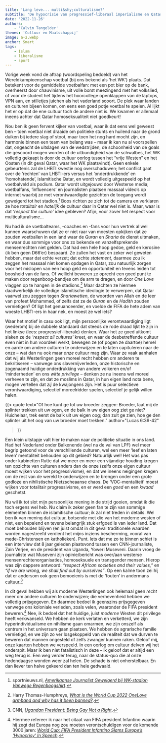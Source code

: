 ```yaml
---
title: 'Lang leve... multi&shy;culturalisme?'
subtitle: 'De hypocrisie van progressief-liberaal imperialisme en Qatar'
date: '2022-11-26'
authors:
    - 'Calvin Tangelder'
themes: 'Cultuur en Maatschappij'
image: a-2.webp
anchor: Smart
tags:
    - Islam
    - liberalisme
    - sport
---
```


Vorige week vond de aftrap (woordspeling bedoeld) van het Wereldkampioenschap voetbal (bij ons bekend als ‘het WK’) plaats. Dat betekent voor de gemiddelde voetbalfan: met een pot bier op de bank, overheerst door chauvinisme, uit volle borst meezingend met het volkslied, of voor de student het tijdens het hoorcollege openklappen van de laptops, VPN aan, en stilletjes juichen als het vaderland scoort. De plek waar landen en culturen bijeen komen, om eens een goed potje voetbal te spelen. Al lijkt het er op dat de ene cultuur toch de andere niet is. We kwamen er allemaal ineens achter dat Qatar homoseksualiteit niet goedkeurt!

Nou ben ik geen fervent kijker van voetbal, waar ik dat eens wel geweest ben – toen voetbal niet draaide om politieke stunts en huilend naar de grond duiken bij iedere slag of stoot, maar toen het nog hard mocht zijn, en harmonie binnen een team van belang was – maar ik kan nu al voorspellen dat, ongeacht de uitslagen van de wedstrijden, de schoonheid van de goals die gescoord mogen worden of de uitbundigheid van de schwalbes, het WK volledig gekaapt is door de cultuur oorlog tussen het “vrije Westen” en het Oosten (in dit geval Qatar, waar het WK plaatsvindt). Geen enkele gebeurtenis zal de LHBTI kwestie nog overschaduwen; het conflict gaat over de ‘rechten’ van LHBTI-ers versus het ‘onderdrukkende’ en ‘homohatende’, islamitische Qatar, en wordt volledig uitgespeeld op het voetbalveld als podium. Qatar wordt uitgejouwd door Westerse media; voetbalfans, ‘influencers’ en journalisten plaatsen massaal video’s op internet waarbij ze met verontwaardigde gezichten de toegang wordt geweigerd tot het stadion.[^1] Boos richten ze zich tot de camera en verklaren ze hoe *totalitair* en *hatelijk* de cultuur daar in Qatar wel niet is. Maar, waar is dat *‘respect the culture’* idee gebleven? Afijn, voor zover het respect voor multiculturalisme…

Nu had ik de voetbalteams, -coaches en -fans voor hun vertrek al wel kunnen waarschuwen dat ze er niet raar van moesten opkijken dat ze zouden voetballen in een land waar de *Quran* en *Sharia* de dienst uitmaken, en waar dus sommige voor ons zo bekende en vanzelfsprekende mensenrechten niet gelden. Dat had een hele hoop gedoe, geld en kerosine (ik ben geen D66’er) bespaard. Ze zullen het vast en zeker wel geweten hebben, maar dat echte verzet; dat echte *statement*, daarmee zou ik zeggen het massaal niet komen opdagen in Qatar, zou natuurlijk zorgen voor het mislopen van een hoop geld en opportuniteit en tevens leiden tot boosheid van de fans. Of wellicht beweren ze oprecht een goed punt te maken door regenboog-bandjes om de arm te dragen, en door *One Love* vlaggen op te hangen in de stadions.[^2] Maar dachten ze hiermee daadwerkelijk de volledige islamitische ideologie te verwerpen, dat Qatar vaarwel zou zeggen tegen *Shariawetten*, de woorden van Allah en de leer van profeet Mohammed, of zelfs dat ze de *Quran* en de *Hadith* zouden vernietigen? Of ligt het genuanceerder, en   voelde de FIFA de hete adem van woeste LHBTI-ers in haar nek, en moest ze wel iets?

Waar het motief in casu ook ligt, mijn persoonlijke verontwaardiging ligt (wederom) bij de dubbele standaard dat steeds de rode draad lijkt te zijn in het linkse (lees: progressief-liberale) denken. Waar het ze goed uitkomt slaken ze de *'respect all cultures'* kreet, en waar de desbetreffende cultuur even niet in hun voordeel werkt, bewegen ze (of pogen ze daartoe) hemel en aarde om andere culturen te onderwijzen en te laten capituleren naar de onze – wat dan nu ook maar *onze* cultuur mag zijn. Waar ze vaak aanhalen dat wij als Westerlingen geen moreel recht hebben om anderen te bekritiseren – vanwege ons slavernijverleden, onze historische en zogenaamd huidige onderdrukking van andere volkeren en/of ‘minderheden’ en ons *witte privilege* – denken ze nu ineens wel moreel verheven te zijn, en dat ze moslims in Qatar, in hun eigen land nota bene, mogen vertellen dat *zij* de kwajongens zijn. Het is puur selectieve verontwaardiging, selectief moreelridder spelen, selectief je gelijk willen halen.

{{< quote
	text="Of hoe kunt ge tot uw broeder zeggen: Broeder, laat mij de splinter trekken uit uw ogen, en de balk in uw eigen oog ziet ge niet? Huichelaar, trek eerst de balk uit uw eigen oog; dan zult ge zien, hoe ge den splinter uit het oog van uw broeder moet trekken."
	author="Lucas 6:39-42"
>}}

Een klein uitstapje valt hier te maken naar de politieke situatie in ons land. Had het Nederland onder Balkenende (wel na de val van LPF) wel meer begrip getoond voor de verschillende culturen, wel een meer ‘leef en laten leven’ mentaliteit behouden op dit gebied? Natuurlijk wel! Het was pas onder kabinetten Rutte dat we meer en meer een vijandige houding kregen ten opzichte van culturen anders dan de onze (zelfs onze eigen cultuur moest wijken voor het progressivisme), en dat we ineens neigingen kregen om de rest van de wereld te onderwijzen en te brengen onder een grote godloze en nihilistische Nietzscheaanse chaos. De ‘VOC-mentaliteit’ moest wijken voor totalitair progressivisme, en er werd een *goed* en een *kwaad* geschetst. 

Nu wil ik tot slot mijn persoonlijke mening in de strijd gooien, omdat ik die toch ergens wel heb. Nu claim ik zeker geen fan te zijn van sommige elementen binnen de islamitische cultuur; ik zal niet treden in details. Wel ben ik van mening dat cultuur, botsende met die van het moderne westen of niet, een bepalend en tevens belangrijk stuk erfgoed is van ieder land. Dat moet behouden blijven (en juist omdat in dit geval traditionele waarden worden nagestreefd verdient het mijns inziens bescherming, vooral van mede-Christensen en katholieken). Punt. Iets dat me zo te binnen schiet is een interview dat 8 jaar geleden plaatsvond tussen een CNN-journaliste, Zain Verjee, en de president van Uganda, Yoweri Museveni. Daarin vroeg de journaliste wat Museveni zijn opinie/bericht was over/aan westerse mensenrechtenorganisaties, homoseksuele en transgender mensen. Hierop was zijn dappere antwoord: *“respect African societies and their values,”* en *“if we are wrong, we shall find out by ourselves”*. Op een kalme toon zei hij dat er andersom ook geen bemoeienis is met de ‘fouten’ in andermans cultuur.[^3]

In dit geval hebben wij als moderne Westerlingen ook helemaal geen *recht* meer om andere culturen te onderwijzen; die verhevenheid hebben we volledig prijsgegeven. En daarmee bedoel ik geenszins prijsgegeven vanwege ons koloniale verleden, zoals velen, waaronder de FIFA president beweren.[^4] Nee, ik bedoel dat het huidige, juist *moderne* Westen dit privilege heeft verkwanseld.  We hebben de kerk verlaten en verketterd, we zijn hyperindividualisme en nihilisme gaan omarmen, we zijn onszelf als centrum in het universum gaan plaatsen. We hebben de agrarische familie vernietigd, en we zijn zo ver losgekoppeld van de realiteit dat we durven te beweren dat mannen ongesteld of zelfs zwanger kunnen raken. Geloof mij, onze kaarten hebben we verspeeld. In een oorlog om cultuur delven wij het onderspit. Maar ik ben niet fatalistisch in deze – ik geloof dat er altijd een weg terug is. Een weg verder terug, naar de status-quo die al onze hedendaagse wonden weer zal helen. De schade is niet onherstelbaar. En dan liever ten halve gekeerd dan ten hele gedwaald.


[^1]: sportnieuws.nl, *[Amerikaanse Journalist Geweigerd bij WK-stadion Vanwege Regenboogshirt](https://sportnieuws.nl/voetbal/wk-2022/amerikaanse-journalist-geweigerd-bij-wk-stadion-vanwege-regenboogshirt/)*.
[^2]: Harry Thomas-Humphreys, *[What is the World Cup 2022 OneLove armband and why has it been banned?](https://metro.co.uk/2022/11/23/what-is-the-world-cup-2022-onelove-armband-and-why-has-it-been-banned-17814722/)*.
[^3]: CNN, *[Ugandan President: Being Gay Not a Right](https://edition.cnn.com/videos/world/2014/02/24/uganda-gay-law-yoweri-museveni-full-intv.cnn)*.
[^4]: Hiermee refereer ik naar het citaat van FIFA president Infantino waarin hij zegt dat Europa nog zou moeten verontschuldigen voor de komende 3000 jaren: *[World Cup: FIFA President Infantino Slams Europe’s ‘Hypocrisy’ In Speech](https://www.espn.com/soccer/fifa-world-cup/story/4806508/world-cup-fifa-president-infantino-slams-europe-hypocrisy-in-astonishing-speech)*.
